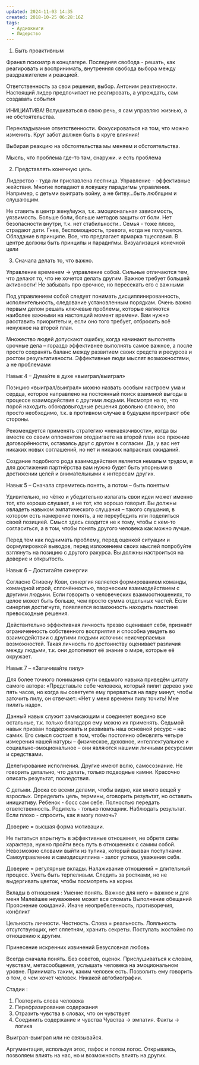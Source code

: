 ```yaml
---
updated: 2024-11-03 14:35
created: 2018-10-25 06:28:16Z
tags:
  - Аудиокниги
  - Лидерство
---
```


1. Быть проактивным

Франкл психиатр в концлагере. Последняя свобода - решать, как реагировать и воспринимать, внутренняя свобода выбора между раздражителем и реакцией.

Ответственность за свои решения, выбор. Антоним реактивности. Настоящий лидер предпочитает не реагировать, а упреждать, сам создавать события

ИНИЦИАТИВА!
Вслушиваться в свою речь, я сам управляю жизнью, а не обстоятельства.

Перекладывание ответственности. Фокусироваться на том, что можно изменить. Круг забот должен быть в круге влияния!

Выбирая реакцию на обстоятельства мы меняем и обстоятельства.

Мысль, что проблема где-то там, снаружи. и есть проблема

2. Представлять конечную цель.

Лидерство - туда ли приставлена лестница. Управление - эффективные жействия. Многие попадают в ловушку парадигмы управления. Например, с детьми выиграть войну, а не битву...быть любящим и слушающим.

Не ставить в центр жену/мужа, т.к. эмоциональная зависимость, уязвимость. Больше боли, больше методов защиты от боли. Нет безопасности внутри, т.к. нет стабильности.. Семья - тоже плохо, страдают дети. Гнев, беспомощность, тревога, когда не получается. Обладание в принципе. Все, что предлагает ярмарка тщеславия. В центре должны быть принципы и парадигмы. Визуализация конечной цели

3. Сначала делать то, что важно.

Управление временем -> управление собой. Сильные отличаются тем, что делают то, что не хочется делать другим. Важное требует большей активности! Не забывать про срочное, но пересекать его с важными

Под управлением собой следует понимать дисциплинированность, исполнительность, следование установленным порядкам. Очень важно первым делом решать ключевые проблемы, которые являются наиболее важными на настоящий момент времени. Вам нужно расставить приоритеты и, если оно того требует, отбросить всё ненужное на второй план.

Множество людей допускают ошибку, когда начинают выполнять срочные дела – гораздо эффективнее выполнять самое важное, а после просто сохранять баланс между развитием своих средств и ресурсов и ростом результативности. Эффективные люди мыслят возможностями, а не проблемами

Навык 4 – Думайте в духе «выиграл/выиграл»

Позицию «выиграл/выиграл» можно назвать особым настроем ума и сердца, которое направлено на постоянный поиск взаимной выгоды в процессе взаимодействия с другими людьми. Несмотря на то, что порой находить обоюдовыгодные решения довольно сложно, это просто необходимо, т.к. в противном случае в будущем проиграют обе стороны.

Рекомендуется применять стратегию «ненавязчивости», когда вы вместе со своим оппонентом отодвигаете на второй план все прежние договорённости, оставаясь друг с другом в согласии. Да, у вас нет никаких новых соглашений, но нет и никаких напрасных ожиданий.

Создание подобного рода взаимодействия является немалым трудом, и для достижения партнёрства вам нужно будет быть упорными в достижении целей и внимательными к интересам других.

Навык 5 – Сначала стремитесь понять, а потом – быть понятым

Удивительно, но чётко и убедительно излагать свои идеи может именно тот, кто хорошо слушает, а не тот, кто хорошо говорит. Вы должны овладеть навыком эмпатического слушания – такого слушания, в котором есть намерение понять, а не переубедить или поделиться своей позицией. Смысл здесь сводится не к тому, чтобы с кем-то согласиться, а в том, чтобы понять другого человека как можно лучше.

Перед тем как поднимать проблему, перед оценкой ситуации и формулировкой выводов, перед изложением своих мыслей попробуйте взглянуть на позицию с другого ракурса. Вы должны настроиться на доверие и открытость.

Навык 6 – Достигайте синергии

Согласно Стивену Кови, синергия является формированием команды, командной игрой, сплочённостью, творческим взаимодействием с другими людьми. Если говорить о человеческих взаимоотношениях, то целое может быть больше, чем просто сумма отдельных частей. Если синергия достигнута, появляется возможность находить поистине превосходные решения.

Действительно эффективная личность трезво оценивает себя, признаёт ограниченность собственного восприятия и способна увидеть во взаимодействии с другими людьми источник неисчерпаемых возможностей. Такая личность по достоинству оценивает различия между людьми, т.к. они дополняют её знание о мире, которые её окружает.

Навык 7 – «Затачивайте пилу»

Для более точного понимания сути седьмого навыка приведём цитату самого автора: «Представьте себе человека, который пилит дерево уже пять часов, но когда вы советуете ему прерваться на пару минут, чтобы заточить пилу, он отвечает: «Нет у меня времени пилу точить! Мне пилить надо».

Данный навык служит замыкающим и соединяет воедино все остальные, т.к. только благодаря ему можно их применять. Седьмой навык призван поддерживать и развивать наш основной ресурс – нас самих. Его смысл состоит в том, чтобы постоянно обновлять четыре измерения нашей натуры – физическое, духовное, интеллектуальное и социально-эмоциональное – они являются нашими личными ресурсами и средствами.

Делегирование исполнения. Другие имеют волю, самосознание. Не говорить детально, что делать, только подводные камни. Красочно описать результат, последствия.

С детьми. Доска со всеми делами, чтобы видно, как много вещей у взрослых. Определить цель, термины, оговорить результат, но оставить инициативу. Ребенок - босс сам себе. Полностью передать ответственность. Родитель - только помощник. Наблюдать результат. Если плохо - спросить, как я могу помочь?

Доверие = высшая форма мотивации.

Не пытаться впрыгнуть в эффективные отношения, не обретя силы характера, нужно пройти весь путь в отношениях с самим собой. Невозможно словами выйти из тупика, который вызван поступками. Самоуправление и самодисциплина - залог успеха, уважения себя.

Доверие = регулярные вклады. Налаживание отношений = длительный процесс. Уметь быть терпеливым. Следить за ростками, но не выдергивать цветок, чтобы посмотреть на корни.

Вклады в отношения :
Умение понять. Важное для него = важное и для меня
Малейшее неуважение может все сломать
Выполнение обещаний
Прояснение ожиданий. Иначе неопребеленность, противоречия, конфликт

Цельность личности. Честность. Слова = реальность. Лояльность отсутствующих, нет сплетням, хранить секреты. Поступать жостойно по отношению к другим.

Принесение искренних извинений
Безусловная любовь

Всегда сначала понять. Без советов, оценок. Прислушиваться к словам, чувствам, метасообщения, услышать человека на эмоциональном уровне. Принимать таким, каким человек есть. Позволить ему говорить о том, о чем хочет человек. Никакой автобиографии.

Стадии :
1. Повторить слова человека
2. Перефразирование содержания
3. Отразить чувства в словах, что он чувствует
4. Соединить содержание и чувства
Чувства -> эмпатия. Факты -> логика

Выиграл-выиграл или не связывайся.

Аргументация, используя этос, пафос и потом логос. Открываясь, позволяем влиять на нас, но и возможность влиять на других.